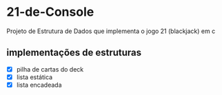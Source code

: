 # 21-de-Console
 Projeto de Estrutura de Dados que implementa o jogo 21 (blackjack) em c

## implementações de estruturas
 - [x] pilha de cartas do deck
 - [x] lista estática
 - [X] lista encadeada
